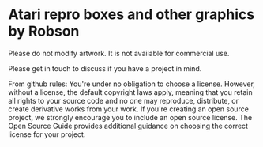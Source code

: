 # Atari repro boxes and other graphics by Robson

Please do not modify artwork.
It is not available for commercial use.

Please get in touch to discuss if you have a project in mind.

From github rules:
You're under no obligation to choose a license. However, without a license, the default copyright laws apply, meaning that you retain all rights to your source code and no one may reproduce, distribute, or create derivative works from your work. If you're creating an open source project, we strongly encourage you to include an open source license. The Open Source Guide provides additional guidance on choosing the correct license for your project.
